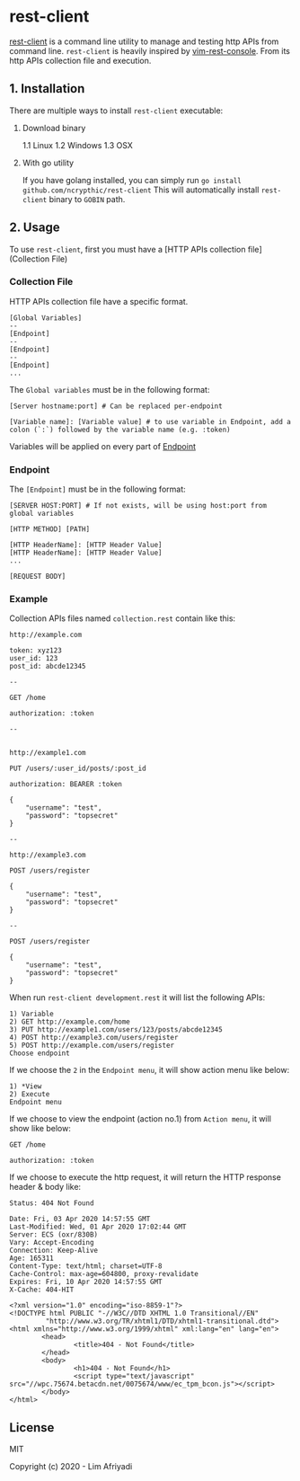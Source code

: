 # rest-client

[rest-client](https://github.com/ncrypthic/rest-client) is a command line utility
to manage and testing http APIs from command line. `rest-client` is heavily inspired
by [vim-rest-console](https://github.com/diepm/vim-rest-console). From its http APIs
collection file and execution.

## 1. Installation

There are multiple ways to install `rest-client` executable:

1. Download binary

   1.1 Linux
   1.2 Windows
   1.3 OSX

2. With go utility

   If you have golang installed, you can simply run `go install github.com/ncrypthic/rest-client`
   This will automatically install `rest-client` binary to `GOBIN` path.

## 2. Usage

To use `rest-client`, first you must have a [HTTP APIs collection file](Collection File)

### Collection File

HTTP APIs collection file have a specific format.

```
[Global Variables]
--
[Endpoint]
--
[Endpoint]
--
[Endpoint]
...
```

The `Global variables` must be in the following format:

```
[Server hostname:port] # Can be replaced per-endpoint

[Variable name]: [Variable value] # to use variable in Endpoint, add a colon (`:`) followed by the variable name (e.g. :token)

```

Variables will be applied on every part of [Endpoint](Endpoint)

### Endpoint

The `[Endpoint]` must be in the following format:

```
[SERVER HOST:PORT] # If not exists, will be using host:port from global variables

[HTTP METHOD] [PATH]

[HTTP HeaderName]: [HTTP Header Value]
[HTTP HeaderName]: [HTTP Header Value]
...

[REQUEST BODY]
```

### Example

Collection APIs files named `collection.rest` contain like this:

```
http://example.com

token: xyz123
user_id: 123
post_id: abcde12345

--

GET /home

authorization: :token

--


http://example1.com

PUT /users/:user_id/posts/:post_id

authorization: BEARER :token

{
    "username": "test",
    "password": "topsecret"
}

--

http://example3.com

POST /users/register

{
    "username": "test",
    "password": "topsecret"
}

--

POST /users/register

{
    "username": "test",
    "password": "topsecret"
}
```

When run `rest-client development.rest` it will list the following APIs:

```
1) Variable
2) GET http://example.com/home
3) PUT http://example1.com/users/123/posts/abcde12345
4) POST http://example3.com/users/register
5) POST http://example.com/users/register
Choose endpoint
```

If we choose the `2` in the `Endpoint menu`, it will show action menu like below:

```
1) *View
2) Execute
Endpoint menu
```

If we choose to view the endpoint (action no.1) from `Action menu`, it will show like below:

```
GET /home

authorization: :token
```

If we choose to execute the http request, it will return the HTTP response header & body like:

```
Status: 404 Not Found

Date: Fri, 03 Apr 2020 14:57:55 GMT
Last-Modified: Wed, 01 Apr 2020 17:02:44 GMT
Server: ECS (oxr/830B)
Vary: Accept-Encoding
Connection: Keep-Alive
Age: 165311
Content-Type: text/html; charset=UTF-8
Cache-Control: max-age=604800, proxy-revalidate
Expires: Fri, 10 Apr 2020 14:57:55 GMT
X-Cache: 404-HIT

<?xml version="1.0" encoding="iso-8859-1"?>
<!DOCTYPE html PUBLIC "-//W3C//DTD XHTML 1.0 Transitional//EN"
         "http://www.w3.org/TR/xhtml1/DTD/xhtml1-transitional.dtd">
<html xmlns="http://www.w3.org/1999/xhtml" xml:lang="en" lang="en">
        <head>
                <title>404 - Not Found</title>
        </head>
        <body>
                <h1>404 - Not Found</h1>
                <script type="text/javascript" src="//wpc.75674.betacdn.net/0075674/www/ec_tpm_bcon.js"></script>
        </body>
</html>
```

## License

MIT

Copyright (c) 2020 - Lim Afriyadi
